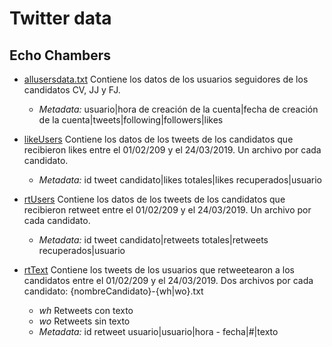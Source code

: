# Twitter data


## Echo Chambers

* [allusersdata.txt](EchoChambers/allusersdata.txt) Contiene los datos de los usuarios seguidores de los candidatos CV, JJ y FJ.
  * *Metadata:* usuario|hora de creación de la cuenta|fecha de creación de la cuenta|tweets|following|followers|likes
  
* [likeUsers](EchoChambers/likeusers) Contiene los datos de los tweets de los candidatos que recibieron likes entre el 01/02/209 y el 24/03/2019. Un archivo por cada candidato.
  * *Metadata:* id tweet candidato|likes totales|likes recuperados|usuario 
  
* [rtUsers](EchoChambers/rtsusers) Contiene los datos de los tweets de los candidatos que recibieron retweet entre el 01/02/209 y el 24/03/2019. Un archivo por cada candidato.
  * *Metadata:* id tweet candidato|retweets totales|retweets recuperados|usuario 
  

* [rtText](EchoChambers/rtstext) Contiene los tweets de los usuarios que retweetearon a los candidatos entre el 01/02/209 y el 24/03/2019. Dos archivos por cada candidato: {nombreCandidato}-{wh|wo}.txt 
  * *wh* Retweets con texto
  * *wo* Retweets sin texto
  * *Metadata:* id retweet usuario|usuario|hora - fecha|#|texto


